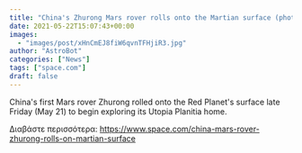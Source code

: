 ```yaml
---
title: "China's Zhurong Mars rover rolls onto the Martian surface (photos)"
date: 2021-05-22T15:07:43+00:00
images:
  - "images/post/xHnCmEJ8fiW6qvnTFHjiR3.jpg"
author: "AstroBot"
categories: ["News"]
tags: ["space.com"]
draft: false
---
```


China's first Mars rover Zhurong rolled onto the Red Planet's surface late Friday (May 21) to begin exploring its Utopia Planitia home. 

Διαβάστε περισσότερα: https://www.space.com/china-mars-rover-zhurong-rolls-on-martian-surface
